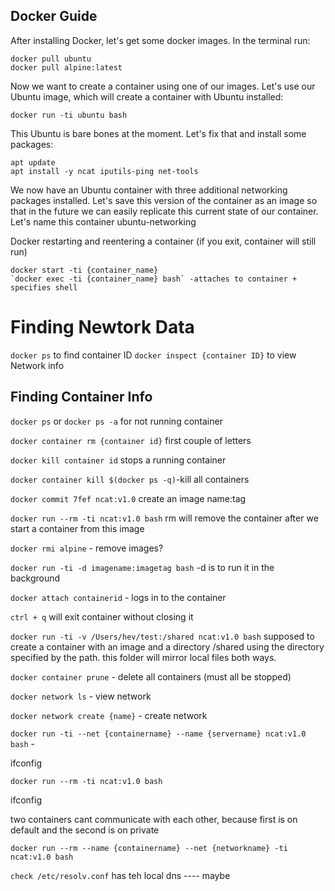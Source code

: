 ## Docker Guide


After installing Docker, let's get some docker images. In the terminal run:
```
docker pull ubuntu
docker pull alpine:latest
```
Now we want to create a container using one of our images. Let's use our Ubuntu image, which will create a container with Ubuntu installed:
```
docker run -ti ubuntu bash
```

This Ubuntu is bare bones at the moment. Let's fix that and install some packages:
```
apt update
apt install -y ncat iputils-ping net-tools
```
We now have an Ubuntu container with three additional networking packages installed. Let's save this version of the container as an image so that in the future we can easily replicate this current state of our container. Let's name this container ubuntu-networking

Docker restarting and reentering a container (if you exit, container will still run)
```
docker start -ti {container_name}
`docker exec -ti {container_name} bash` -attaches to container + specifies shell
```

# Finding Newtork Data
`docker ps` to find container ID
`docker inspect {container ID}` to view Network info

## Finding Container Info
`docker ps` or `docker ps -a` for not running container

`docker container rm {container id}` first couple of letters

`docker kill container id` stops a running container

`docker container kill $(docker ps -q)`-kill all containers

`docker commit 7fef ncat:v1.0` create an image name:tag

`docker run --rm -ti ncat:v1.0 bash` rm will remove the container after we start a container from this image

`docker rmi alpine` - remove images?

`docker run -ti -d imagename:imagetag bash` -d is to run it in the background

`docker attach containerid` - logs in to the container

`ctrl + q` will exit container without closing it

`docker run -ti -v /Users/hev/test:/shared ncat:v1.0 bash` supposed to create a container with an image and a directory /shared using the directory specified by the path. this folder will mirror local files both ways.

`docker container prune` - delete all containers (must all be stopped)

`docker network ls` - view network

`docker network create {name}` - create network

`docker run -ti --net {containername} --name {servername} ncat:v1.0 bash` - 

ifconfig

`docker run --rm -ti ncat:v1.0 bash`

ifconfig



two containers cant communicate with each other, because first is on default and the second is on private

`docker run --rm --name {containername} --net {networkname} -ti ncat:v1.0 bash`

`check /etc/resolv.conf` has teh local dns ---- maybe



